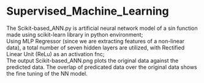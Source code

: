 # Supervised_Machine_Learning
The Scikit-based_ANN.py is artificial neural network model of a sin function made using scikit-learn library in python environment; <br />
Using MLP Regressor (since we are extracting features of a non-linear data), a total number of seven hidden layers are utilized, with Rectified Linear Unit (ReLu) as an activation fnc; <br/>
The output Scikit-based_ANN.png plots the original data against the predicted data. The overlap of predicated data over the original data shows the fine tuning of the NN model.  
